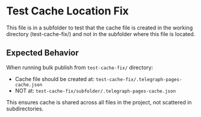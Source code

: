 # Test Cache Location Fix

This file is in a subfolder to test that the cache file is created in the working directory (test-cache-fix/) and not in the subfolder where this file is located.

## Expected Behavior

When running bulk publish from `test-cache-fix/` directory:
- Cache file should be created at: `test-cache-fix/.telegraph-pages-cache.json`
- NOT at: `test-cache-fix/subfolder/.telegraph-pages-cache.json`

This ensures cache is shared across all files in the project, not scattered in subdirectories.